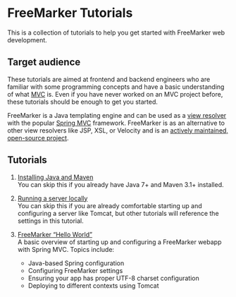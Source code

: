 # FreeMarker Tutorials

This is a collection of tutorials to help you get started with FreeMarker web development.

## Target audience

These tutorials are aimed at frontend and backend engineers who are familiar with some programming concepts and have a basic understanding of what [MVC](https://en.wikipedia.org/wiki/Model%E2%80%93view%E2%80%93controller) is. Even if you have never worked on an MVC project before, these tutorials should be enough to get you started.

FreeMarker is a Java templating engine and can be used as a [view resolver](http://docs.spring.io/spring/docs/current/javadoc-api/org/springframework/web/servlet/ViewResolver.html) with the popular [Spring MVC](http://spring.io/) framework. FreeMarker is as an alternative to other view resolvers like JSP, XSL, or Velocity and is an [actively maintained, open-source project](https://github.com/freemarker/freemarker/commits/).

## Tutorials

1. [Installing Java and Maven](00-installing-java-and-maven/) <br>You can skip this if you already have Java 7+ and Maven 3.1+ installed.

2. [Running a server locally](00-running-a-server-locally/) <br>You can skip this if you are already comfortable starting up and configuring a server like Tomcat, but other tutorials will reference the settings in this tutorial.

3. [FreeMarker “Hello World”](01-hello-world/) <br>A basic overview of starting up and configuring a FreeMarker webapp with Spring MVC. Topics include:
    * Java-based Spring configuration
    * Configuring FreeMarker settings
    * Ensuring your app has proper UTF-8 charset configuration
    * Deploying to different contexts using Tomcat
